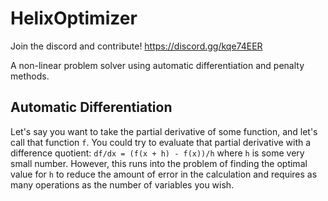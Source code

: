 # HelixOptimizer

Join the discord and contribute! https://discord.gg/kqe74EER

A non-linear problem solver using automatic differentiation and penalty methods.

## Automatic Differentiation

Let's say you want to take the partial derivative of some function,
and let's call that function `f`. You could try to evaluate that partial
derivative with a difference quotient: `df/dx = (f(x + h) - f(x))/h`
where `h` is some very small number. However, this runs into the problem
of finding the optimal value for `h` to reduce the amount of error in the
calculation and requires as many operations as the number of variables you wish. 

